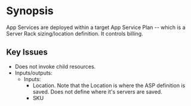 # Synopsis #

App Services are deployed within a target App Service Plan -- which is a Server Rack sizing/location definition.
It controls billing.


## Key Issues ##

* Does not invoke child resources.
* Inputs/outputs:
  * Inputs:
    * Location. Note that the Location is where the ASP definition is saved. Does not define where it's servers are saved.
    * SKU
